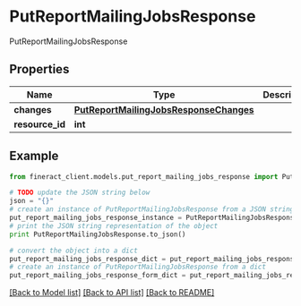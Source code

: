 # PutReportMailingJobsResponse

PutReportMailingJobsResponse

## Properties

Name | Type | Description | Notes
------------ | ------------- | ------------- | -------------
**changes** | [**PutReportMailingJobsResponseChanges**](PutReportMailingJobsResponseChanges.md) |  | [optional] 
**resource_id** | **int** |  | [optional] 

## Example

```python
from fineract_client.models.put_report_mailing_jobs_response import PutReportMailingJobsResponse

# TODO update the JSON string below
json = "{}"
# create an instance of PutReportMailingJobsResponse from a JSON string
put_report_mailing_jobs_response_instance = PutReportMailingJobsResponse.from_json(json)
# print the JSON string representation of the object
print PutReportMailingJobsResponse.to_json()

# convert the object into a dict
put_report_mailing_jobs_response_dict = put_report_mailing_jobs_response_instance.to_dict()
# create an instance of PutReportMailingJobsResponse from a dict
put_report_mailing_jobs_response_form_dict = put_report_mailing_jobs_response.from_dict(put_report_mailing_jobs_response_dict)
```
[[Back to Model list]](../README.md#documentation-for-models) [[Back to API list]](../README.md#documentation-for-api-endpoints) [[Back to README]](../README.md)


